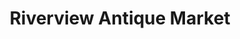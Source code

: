 ---
title: "Riverview Antique Market"
url: /milwaukee/riverview-antique-market/
shop: Antiquitäten
---